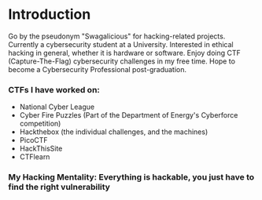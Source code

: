 # Introduction

Go by the pseudonym "Swagalicious" for hacking-related projects. Currently a cybersecurity student at a University. Interested in ethical hacking in general, whether it is hardware or software. Enjoy doing CTF \(Capture-The-Flag\) cybersecurity challenges in my free time. Hope to become a Cybersecurity Professional post-graduation. 

### CTFs I have worked on:

* National Cyber League
* Cyber Fire Puzzles \(Part of the Department of Energy's Cyberforce competition\)
* Hackthebox \(the individual challenges, and the machines\)
* PicoCTF
* HackThisSite
* CTFlearn

### My Hacking Mentality: Everything is hackable, you just have to find the right vulnerability



